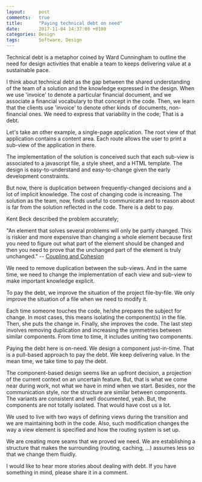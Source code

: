 ```yaml
---
layout:     post
comments:   true
title:      "Paying technical debt on need"
date:       2017-11-04 14:37:00 +0100
categories: Design
tags:       Software, Design
---
```


Technical debt is a metaphor coined by Ward Cunningham to outline the need for design
activities that enable a team to keeps delivering value at a sustainable pace.

I think about technical debt as the gap between the shared understanding of the team of
a solution and the knowledge expressed in the design.
When we use 'invoice' to denote a particular financial document,
and we associate a financial vocabulary to that concept in the code.
Then, we learn that the clients use 'invoice' to denote other kinds of documents,
non-financial ones.
We need to express that variability in the code; That is a debt.

Let's take an other example, a single-page application.
The root view of that application contains a content area.
Each route allows the user to print a sub-view of the application in there.

The implementation of the solution is conceived such that each sub-view is associated to a
javascript file, a style sheet, and a HTML template.
The design is easy-to-understand and easy-to-change given the early development constraints.

But now, there is duplication between frequently-changed decisions and a lot of implicit
knowledge.
The cost of changing code is increasing.
The solution as the team, now, finds useful to communicate and to reason about
is far from the solution reflected in the code.
There is a debt to pay.

Kent Beck described the problem accurately;

"An element that solves several problems will only be partly changed.
This is riskier and more expensive than changing a whole element because first you need
to figure out what part of the element should be changed and then you need to prove that
the unchanged part of the element is truly unchanged."
-- [Coupling and Cohesion](https://web.archive.org/web/20090411030053/http://threeriversinstitute.org/blog?p=104)

We need to remove duplication between the sub-views.
And in the same time, we need to change the implementation of each view and sub-view
to make important knowledge explicit.

To pay the debt, we improve the situation of the project file-by-file.
We only improve the situation of a file when we need to modify it.

Each time someone touches the code, he/she prepares the subject for change.
In most cases, this means isolating the component(s) in the file.
Then, she puts the change in.
Finally, she improves the code.
The last step involves removing duplication and increasing the symmetries between
similar components.
From time to time, it includes uniting two components.

Paying the debt here is on-need. We design a component just-in-time.
That is a pull-based approach to pay the debt. We keep delivering value.
In the mean time, we take time to pay the debt.

The component-based design seems like an upfront decision, a projection of the current context
on an uncertain feature.
But, that is what we come near during work, not what we have in mind when we start.
Besides, nor the communication style, nor the structure are similar between components.
The variants are consistent and well documented, yeah.
But, the components are not totally isolated.
That would have cost us a lot.

We used to live with two ways of defining views during the transition and we are maintaining
both in the code.
Also, such modification changes the way a view element is specified and how the routing system
is set up.

We are creating more seams that we proved we need. 
We are establishing a structure that makes the surrounding (routing, caching, ...) assumes less
so that we change them fluidly.

I would like to hear more stories about dealing with debt.
If you have something in mind, please share it in a comment.
